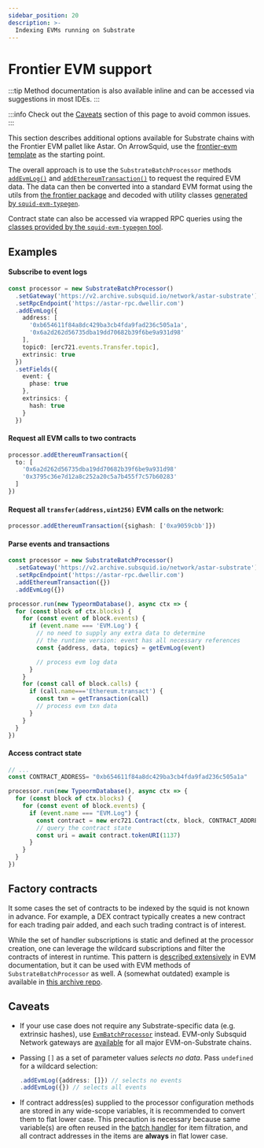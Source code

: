 ```yaml
---
sidebar_position: 20
description: >-
  Indexing EVMs running on Substrate
---
```


# Frontier EVM support

:::tip
Method documentation is also available inline and can be accessed via suggestions in most IDEs.
:::

:::info
Check out the [Caveats](#caveats) section of this page to avoid common issues.
:::

This section describes additional options available for Substrate chains with the Frontier EVM pallet like Astar. On ArrowSquid, use the [frontier-evm template](https://github.com/subsquid-labs/squid-frontier-evm-template) as the starting point.

The overall approach is to use the `SubstrateBatchProcessor` methods [`addEvmLog()`](/sdk/reference/processors/substrate-batch/data-requests/#addevmlog) and [`addEthereumTransaction()`](/sdk/reference/processors/substrate-batch/data-requests/#addethereumtransaction) to request the required EVM data. The data can then be converted into a standard EVM format using the utils from [the frontier package](/sdk/reference/frontier) and decoded with utility classes [generated by `squid-evm-typegen`](/sdk/resources/tools/typegen/generation/?typegen=evm).

Contract state can also be accessed via wrapped RPC queries using the [classes provided by the `squid-evm-typegen` tool](/sdk/resources/tools/typegen/state-queries/?typegen=evm).

## Examples

#### Subscribe to event logs

```typescript
const processor = new SubstrateBatchProcessor()
  .setGateway('https://v2.archive.subsquid.io/network/astar-substrate')
  .setRpcEndpoint('https://astar-rpc.dwellir.com')
  .addEvmLog({
    address: [
      '0xb654611f84a8dc429ba3cb4fda9fad236c505a1a',
      '0x6a2d262d56735dba19dd70682b39f6be9a931d98'
    ],
    topic0: [erc721.events.Transfer.topic],
    extrinsic: true
  })
  .setFields({
    event: {
      phase: true
    },
    extrinsics: {
      hash: true
    }
  })
```

#### Request all EVM calls to two contracts

```ts
processor.addEthereumTransaction({
  to: [
    '0x6a2d262d56735dba19dd70682b39f6be9a931d98'
    '0x3795c36e7d12a8c252a20c5a7b455f7c57b60283'
  ]
})
```

#### Request all `transfer(address,uint256)` EVM calls on the network:

```ts
processor.addEthereumTransaction({sighash: ['0xa9059cbb']})
```

#### Parse events and transactions

```typescript 
const processor = new SubstrateBatchProcessor()
  .setGateway('https://v2.archive.subsquid.io/network/astar-substrate')
  .setRpcEndpoint('https://astar-rpc.dwellir.com')
  .addEthereumTransaction({})
  .addEvmLog({})

processor.run(new TypeormDatabase(), async ctx => {
  for (const block of ctx.blocks) {
    for (const event of block.events) {
      if (event.name === 'EVM.Log') {
        // no need to supply any extra data to determine
        // the runtime version: event has all necessary references
        const {address, data, topics} = getEvmLog(event)

        // process evm log data
      }
    }
    for (const call of block.calls) {
      if (call.name==='Ethereum.transact') {
        const txn = getTransaction(call)
        // process evm txn data
      }   
    }
  }
})
```

#### Access contract state

```ts
// ...
const CONTRACT_ADDRESS= "0xb654611f84a8dc429ba3cb4fda9fad236c505a1a"

processor.run(new TypeormDatabase(), async ctx => {
  for (const block of ctx.blocks) { 
    for (const event of block.events) {
      if (event.name === "EVM.Log") {
        const contract = new erc721.Contract(ctx, block, CONTRACT_ADDRESS);
        // query the contract state
        const uri = await contract.tokenURI(1137)
      }
    }
  }
})
```

## Factory contracts

It some cases the set of contracts to be indexed by the squid is not known in advance. For example, a DEX contract typically creates a new contract for each trading pair added, and each such trading contract is of interest.

While the set of handler subscriptions is static and defined at the processor creation, one can leverage the wildcard subscriptions and filter the contracts of interest in runtime. This pattern is [described extensively](/sdk/resources/evm/factory-contracts) in EVM documentation, but it can be used with EVM methods of `SubstrateBatchProcessor` as well. A (somewhat outdated) example is available in [this archive repo](https://github.com/subsquid/beamswap-squid/blob/master/src/processor.ts).

## Caveats

* If your use case does not require any Substrate-specific data (e.g. extrinsic hashes), use [`EvmBatchProcessor`](/sdk/reference/processors/evm-batch) instead. EVM-only Subsquid Network gateways are [available](/subsquid-network/reference/evm-networks) for all major EVM-on-Substrate chains.

* Passing `[]` as a set of parameter values _selects no data_. Pass `undefined` for a wildcard selection:
  ```typescript 
  .addEvmLog({address: []}) // selects no events
  .addEvmLog({}) // selects all events
  ```

* If contract address(es) supplied to the processor configuration methods are stored in any wide-scope variables, it is recommended to convert them to flat lower case. This precaution is necessary because same variable(s) are often reused in the [batch handler](/sdk/reference/processors/architecture/#processorrun) for item filtration, and all contract addresses in the items are **always** in flat lower case.
